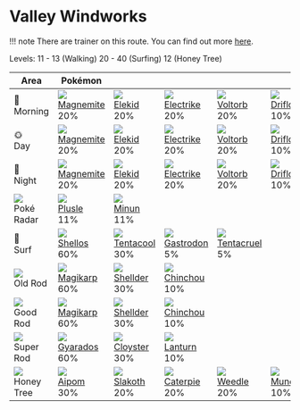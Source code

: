 # Valley Windworks

!!! note
    There are trainer on this route. You can find out more [here](../../trainer_changes/valley_windworks/).

Levels: 11 - 13 (Walking) 20 - 40 (Surfing) 12 (Honey Tree)

Area                           | Pokémon                          | &nbsp;                           | &nbsp;                           | &nbsp;                           | &nbsp;                           | &nbsp;
---                            | ---                              | ---                              | ---                              | ---                              | ---                              | ---
🌅<br>Morning                   | ![][081]<br> [Magnemite]<br> 20%| ![][239]<br> [Elekid]<br> 20%   | ![][309]<br> [Electrike]<br> 20%| ![][100]<br> [Voltorb]<br> 20%  | ![][425]<br> [Drifloon]<br> 10% | ![][417]<br> [Pachirisu]<br> 10%
🌞<br>Day                       | ![][081]<br> [Magnemite]<br> 20%| ![][239]<br> [Elekid]<br> 20%   | ![][309]<br> [Electrike]<br> 20%| ![][100]<br> [Voltorb]<br> 20%  | ![][425]<br> [Drifloon]<br> 10% | ![][417]<br> [Pachirisu]<br> 10%
🌙<br>Night                     | ![][081]<br> [Magnemite]<br> 20%| ![][239]<br> [Elekid]<br> 20%   | ![][309]<br> [Electrike]<br> 20%| ![][100]<br> [Voltorb]<br> 20%  | ![][425]<br> [Drifloon]<br> 10% | ![][417]<br> [Pachirisu]<br> 10%
![][poke-radar]<br> Poké Radar | ![][311]<br> [Plusle]<br> 11%   | ![][312]<br> [Minun]<br> 11%
🌊<br> Surf                     | ![][422]<br> [Shellos]<br> 60%  | ![][072]<br> [Tentacool]<br> 30%| ![][423]<br> [Gastrodon]<br> 5% | ![][073]<br> [Tentacruel]<br> 5%
![][old-rod]<br> Old Rod       | ![][129]<br> [Magikarp]<br> 60% | ![][090]<br> [Shellder]<br> 30% | ![][170]<br> [Chinchou]<br> 10%
![][good-rod]<br> Good Rod     | ![][129]<br> [Magikarp]<br> 60% | ![][090]<br> [Shellder]<br> 30% | ![][170]<br> [Chinchou]<br> 10%
![][super-rod]<br> Super Rod   | ![][130]<br> [Gyarados]<br> 60% | ![][091]<br> [Cloyster]<br> 30% | ![][171]<br> [Lanturn]<br> 10%
![][honey]<br> Honey Tree      | ![][190]<br> [Aipom]<br> 30%    | ![][287]<br> [Slakoth]<br> 20%  | ![][010]<br> [Caterpie]<br> 20% | ![][013]<br> [Weedle]<br> 20%   | ![][446]<br> [Munchlax]<br> 10%

[Caterpie]: ../../pokemon_changes/010/
[Weedle]: ../../pokemon_changes/013/
[Tentacool]: ../../pokemon_changes/072/
[Tentacruel]: ../../pokemon_changes/073/
[Magnemite]: ../../pokemon_changes/081/
[Shellder]: ../../pokemon_changes/090/
[Cloyster]: ../../pokemon_changes/091/
[Voltorb]: ../../pokemon_changes/100/
[Magikarp]: ../../pokemon_changes/129/
[Gyarados]: ../../pokemon_changes/130/
[Chinchou]: ../../pokemon_changes/170/
[Lanturn]: ../../pokemon_changes/171/
[Aipom]: ../../pokemon_changes/190/
[Elekid]: ../../pokemon_changes/239/
[Slakoth]: ../../pokemon_changes/287/
[Electrike]: ../../pokemon_changes/309/
[Plusle]: ../../pokemon_changes/311/
[Minun]: ../../pokemon_changes/312/
[Pachirisu]: ../../pokemon_changes/417/
[Shellos]: ../../pokemon_changes/422/
[Gastrodon]: ../../pokemon_changes/423/
[Drifloon]: ../../pokemon_changes/425/
[Munchlax]: ../../pokemon_changes/446/
[good-rod]: ../img/items/good-rod.png
[honey]: ../img/items/honey.png
[old-rod]: ../img/items/old-rod.png
[poke-radar]: ../img/items/poke-radar.png
[super-rod]: ../img/items/super-rod.png
[010]: ../img/pokemon/010.png
[013]: ../img/pokemon/013.png
[072]: ../img/pokemon/072.png
[073]: ../img/pokemon/073.png
[081]: ../img/pokemon/081.png
[090]: ../img/pokemon/090.png
[091]: ../img/pokemon/091.png
[100]: ../img/pokemon/100.png
[129]: ../img/pokemon/129.png
[130]: ../img/pokemon/130.png
[170]: ../img/pokemon/170.png
[171]: ../img/pokemon/171.png
[190]: ../img/pokemon/190.png
[239]: ../img/pokemon/239.png
[287]: ../img/pokemon/287.png
[309]: ../img/pokemon/309.png
[311]: ../img/pokemon/311.png
[312]: ../img/pokemon/312.png
[417]: ../img/pokemon/417.png
[422]: ../img/pokemon/422.png
[423]: ../img/pokemon/423.png
[425]: ../img/pokemon/425.png
[446]: ../img/pokemon/446.png
